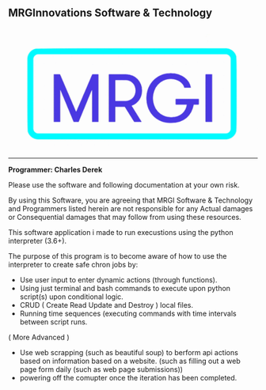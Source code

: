 ## MRGInnovations Software & Technology
![alt text](https://raw.githubusercontent.com/CharlesDerek/MRGI-SAR_Application_002_censored/master/images/MRGI-Animated-single.gif)

------------------------------------
**Programmer: Charles Derek**

Please use the software and following documentation at your own risk.


By using this Software, you are agreeing that MRGI Software & Technology and Programmers listed herein are not responsible for any Actual damages
 or Consequential damages that may follow from using these resources.



This software application i made to run execustions using the python interpreter (3.6+).

The purpose of this program is to become aware of how to use the interpreter to create safe chron jobs by:
 - Use user input to enter dynamic actions (through functions).
 - Using just terminal and bash commands to execute upon python script(s) upon conditional logic.
 - CRUD ( Create Read Update and Destroy ) local files.
 - Running time sequences (executing commands with time intervals between script runs.
 
 ( More Advanced )
 - Use web scrapping (such as beautiful soup) to berform api actions based on information based on a website.
  (such as filling out a web page form daily (such as web page submissions))
 - powering off the comupter once the iteration has been completed.
